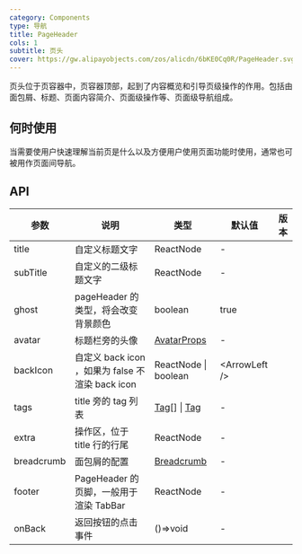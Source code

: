 ```yaml
---
category: Components
type: 导航
title: PageHeader
cols: 1
subtitle: 页头
cover: https://gw.alipayobjects.com/zos/alicdn/6bKE0Cq0R/PageHeader.svg
---
```


页头位于页容器中，页容器顶部，起到了内容概览和引导页级操作的作用。包括由面包屑、标题、页面内容简介、页面级操作等、页面级导航组成。

## 何时使用

当需要使用户快速理解当前页是什么以及方便用户使用页面功能时使用，通常也可被用作页面间导航。

## API

| 参数 | 说明 | 类型 | 默认值 | 版本 |
| --- | --- | --- | --- | --- |
| title | 自定义标题文字 | ReactNode | - |  |
| subTitle | 自定义的二级标题文字 | ReactNode | - |  |
| ghost | pageHeader 的类型，将会改变背景颜色 | boolean | true |  |
| avatar | 标题栏旁的头像 | [AvatarProps](/components/avatar/) | - |  |
| backIcon | 自定义 back icon ，如果为 false 不渲染 back icon | ReactNode \| boolean | &lt;ArrowLeft /> |  |
| tags | title 旁的 tag 列表 | [Tag](/components/tag/)[] \| [Tag](/components/tag/) | - |  |
| extra | 操作区，位于 title 行的行尾 | ReactNode | - |  |
| breadcrumb | 面包屑的配置 | [Breadcrumb](/components/breadcrumb/) | - |  |
| footer | PageHeader 的页脚，一般用于渲染 TabBar | ReactNode | - |  |
| onBack | 返回按钮的点击事件 | ()=>void | - |  |

<style>
  [data-theme="dark"] .site-page-header {
    border: 1px solid #303030;
  }
  [data-theme="dark"]  .site-page-header-ghost-wrapper {
    background-color: rgba(255,255,255,0.08);
  }
</style>
